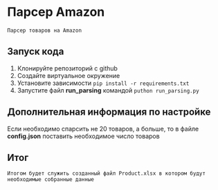 # Парсер Amazon 
    Парсер товаров на Amazon
## Запуск кода
1. Клонируйте репозиторий с github 
2. Создайте виртуальное окружение
3. Установите зависимости `pip install -r requirements.txt`
4. Запустите файл __run_parsing__ командой `puthon run_parsing.py`

## Дополнительная информация по настройке
Если необходимо спарсить не 20 товаров, а больше, то в файле __config.json__ поставить необходимое число товаров
## Итог
    Итогом будет служить созданный файл Product.xlsx в котором будут необходимые собранные данные 